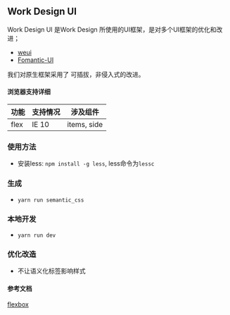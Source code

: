 ## Work Design UI

Work Design UI 是Work Design 所使用的UI框架，是对多个UI框架的优化和改进；

- [weui](https://github.com/Tencent/weui)
- [Fomantic-UI](https://github.com/fomantic/Fomantic-UI)

我们对原生框架采用了 可插拔，非侵入式的改进。

#### 浏览器支持详细

| 功能 | 支持情况 | 涉及组件 |
|---|---|---|
| flex | IE 10 | items, side |



### 使用方法
- 安装less: `npm install -g less`, less命令为`lessc`

### 生成
* `yarn run semantic_css`

### 本地开发
* `yarn run dev`


### 优化改造
- 不让语义化标签影响样式

#### 参考文档
[flexbox](https://developer.mozilla.org/en-US/docs/Web/Guide/CSS/Flexible_boxes)
